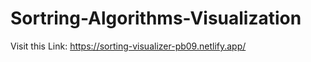 # Sortring-Algorithms-Visualization

Visit this Link: https://sorting-visualizer-pb09.netlify.app/


